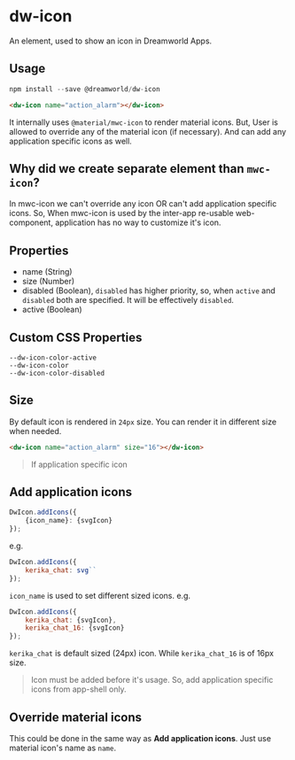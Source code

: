 # dw-icon

An element, used to show an icon in Dreamworld Apps.

## Usage
```js
npm install --save @dreamworld/dw-icon
```

```html
<dw-icon name="action_alarm"></dw-icon>
```

It internally uses `@material/mwc-icon` to render material icons. But, User is allowed to override any of the 
material icon (if necessary). And can add any application specific icons as well.

## Why did we create separate element than `mwc-icon`?
In mwc-icon we can't override any icon OR can't add application specific icons. So, When mwc-icon is used by 
the inter-app re-usable web-component, application has no way to customize it's icon.

## Properties
- name (String)
- size (Number)
- disabled (Boolean), `disabled` has higher priority, so, when  `active` and `disabled` both are specified. It will be
 effectively `disabled`.
- active (Boolean)

## Custom CSS Properties

```
--dw-icon-color-active
--dw-icon-color
--dw-icon-color-disabled
```

## Size 
By default icon is rendered in `24px` size. You can render it in different size when needed.


```html
<dw-icon name="action_alarm" size="16"></dw-icon>
```

> If application specific icon 

## Add application icons 
```js
DwIcon.addIcons({
    {icon_name}: {svgIcon}
});
```

e.g.

```js
DwIcon.addIcons({
    kerika_chat: svg``
});
```
`icon_name` is used to set different sized icons. e.g.
```js
DwIcon.addIcons({
    kerika_chat: {svgIcon},
    kerika_chat_16: {svgIcon}
});
```

`kerika_chat` is default sized (24px) icon. While `kerika_chat_16` is of 16px size.

> Icon must be added before it's usage. So, add application specific icons from app-shell only.

## Override material icons
This could be done in the same way as **Add application icons**. Just use material icon's name as `name`.